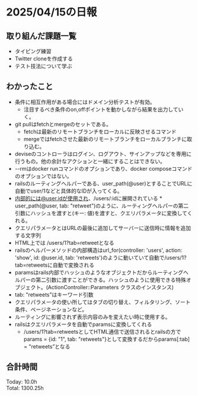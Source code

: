 # 2025/04/15の日報
## 取り組んだ課題一覧
* タイピング練習
*  Twitter cloneを作成する
*  テスト技法について学ぶ
## わかったこと
* 条件に相互作用がある場合にはドメイン分析テストが有効。
  *  注目するべき条件のon,offポイントを動かしながら結果を出力していく。
* git pullはfetchとmergeのセットである。
  * fetchは最新のリモートブランチをローカルに反映させるコマンド
  * mergeではfetchさせた最新のリモートブランチをローカルブランチに取り込む。
*  deviseのコントローラはログイン、ログアウト、サインアップなどを専用に行うもの。他の余計なアクションと一緒にすることはできない。
*  --rmはdocker runコマンドのオプションであり、docker composeコマンドのオプションではない。
*  railsのルーティングヘルパーである、user_path(@user)とすることでURLに自動でuser/1などと具体的なIDが入ってくる。
  * 内部的には@user.idが使用され、/users/:idに展開されている
*　user_path(@user, tab: "retweet")のように、ルーティングヘルパーの第二引数にハッシュを渡すと(キー: 値)を渡すと、クエリパラメータに変換してくれる。
  * クエリパラメータとはURLの最後に追加してサーバーに送信時に情報を追加する文字列
  * HTML上では /users/1?tab=retweetとなる
* railsのヘルパーメソッドの内部構造はurl_for(controller: 'users', action: 'show', id: @user.id, tab: 'retweets')のように動いていて自動で/users/1?tab=retweetsに自動で変換される
* paramsはrails内部でハッシュのようなオブジェクトだからルーティングヘルパーの第二引数に渡すことができる。ハッシュのように使用できる特殊オブジェクト。(ActionController::Parameters クラスのインスタンス)
* tab: "retweets"はキーワード引数
*  クエリパラメータの使い所してはタブの切り替え、フィルタリング、ソート条件、ページネーションなど。
  * ルーティングに影響されず表示内容のみを変えたい時に使用する。
* railsはクエリパラメータを自動でparamsに変換してくれる
  * /users/1?tab=retweetsとしてHTML通信で送信されるとrailsの方でparams = {id: "1", tab: "retweets"}として変換するだからparams[:tab] = "retweets”となる
         
##  合計時間 
Today: 10.0h<br>
Total: 1300.25h
